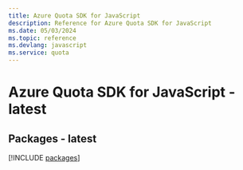 ```yaml
---
title: Azure Quota SDK for JavaScript
description: Reference for Azure Quota SDK for JavaScript
ms.date: 05/03/2024
ms.topic: reference
ms.devlang: javascript
ms.service: quota
---
```

# Azure Quota SDK for JavaScript - latest
## Packages - latest
[!INCLUDE [packages](quota-index.md)]